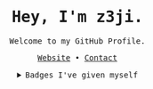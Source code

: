 <div align="center">

  <h1><samp>Hey, I'm z3ji.</samp></h1>
  
  <samp>Welcome to my GitHub Profile.</samp>
  
  <samp>[Website](https://github.com/z3ji) •
  [Contact](mailto:z3ji@proton.me)</samp>
  
</div>

<details align="center">
   <summary><samp>Badges I've given myself</samp></summary>
   <p align="center">
    <br>
    <a href="https://github.com/z3ji?tab=repositories" target="_blank"><img alt="NixOS" src="https://img.shields.io/badge/NixOS Enjoyer-3559a1?style=flat-square&logo=NixOS&logoColor=%23b3deff"></a>
    <br>
    <a href="https://github.com/z3ji?tab=repositories" target="_blank"><img alt="ZSH" src="https://img.shields.io/badge/ZSH script kiddie-121011?style=flat-square&logo=gnu-bash&logoColor=white"></a>
    <a href="https://github.com/z3ji?tab=repositories" target="_blank"><img alt="Python" src="https://img.shields.io/badge/Python guesser-3670A0?style=flat-square&logo=python&logoColor=white"></a>
    <br>
    <a href="https://github.com/z3ji/z3ji" target="_blank"><img alt="GitHub hits" src="https://img.shields.io/github/last-commit/z3ji/z3ji?label=profile%20updated&style=flat-square"></a>
  </samp></p>

  <p align="center"><samp>
If I write in another language, don't anticipate that I'll be able to reproduce the same content in that language. <br> I may not be able to articulate my process or choices.
  </samp></p>
  
</details>
